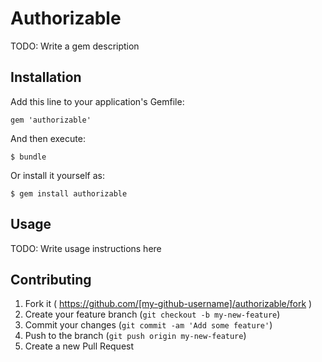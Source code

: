 # Authorizable

TODO: Write a gem description

## Installation

Add this line to your application's Gemfile:

    gem 'authorizable'

And then execute:

    $ bundle

Or install it yourself as:

    $ gem install authorizable

## Usage

TODO: Write usage instructions here

## Contributing

1. Fork it ( https://github.com/[my-github-username]/authorizable/fork )
2. Create your feature branch (`git checkout -b my-new-feature`)
3. Commit your changes (`git commit -am 'Add some feature'`)
4. Push to the branch (`git push origin my-new-feature`)
5. Create a new Pull Request
